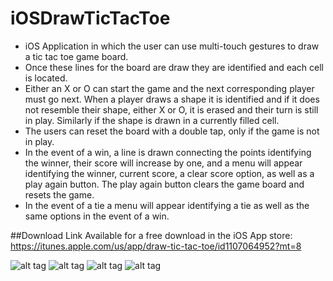# iOSDrawTicTacToe

* iOS Application in which the user can use multi-touch gestures to draw a tic tac toe game board. 
* Once these lines for the board are draw they are identified and each cell is located. 
* Either an X or O can start the game and the next corresponding player must go next. When a player draws a shape it is identified and if it does not resemble their shape, either X or O, it is erased and their turn is still in play. Similarly if the shape is drawn in a currently filled cell. 
* The users can reset the board with a double tap, only if the game is not in play. 
* In the event of a win, a line is drawn connecting the points identifying the winner, their score will increase by one, and a menu will appear identifying the winner, current score, a clear score option, as well as a play again button. The play again button clears the game board and resets the game. 
* In the event of a tie a menu will appear identifying a tie as well as the same options in the event of a win.


##Download Link
Available for a free download in the iOS App store: https://itunes.apple.com/us/app/draw-tic-tac-toe/id1107064952?mt=8


![alt tag](https://cloud.githubusercontent.com/assets/14320184/17215720/ddd77114-54ab-11e6-8dd2-da253127567b.png)
![alt tag](https://cloud.githubusercontent.com/assets/14320184/17215723/dde8499e-54ab-11e6-95cf-4485c3367595.png)
![alt tag](https://cloud.githubusercontent.com/assets/14320184/17215722/dde5aa68-54ab-11e6-80f7-12e600f18c88.png)
![alt tag](https://cloud.githubusercontent.com/assets/14320184/17215721/dde3809e-54ab-11e6-9aa0-ea12be5d90e5.png)
